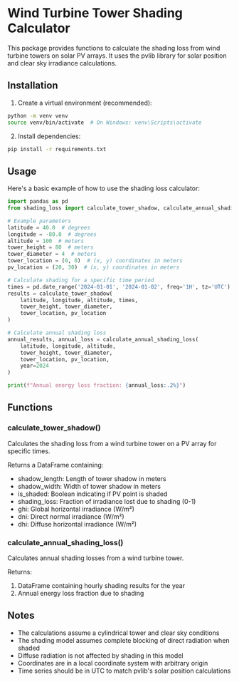 # Wind Turbine Tower Shading Calculator

This package provides functions to calculate the shading loss from wind turbine towers on solar PV arrays. It uses the pvlib library for solar position and clear sky irradiance calculations.

## Installation

1. Create a virtual environment (recommended):
```bash
python -m venv venv
source venv/bin/activate  # On Windows: venv\Scripts\activate
```

2. Install dependencies:
```bash
pip install -r requirements.txt
```

## Usage

Here's a basic example of how to use the shading loss calculator:

```python
import pandas as pd
from shading_loss import calculate_tower_shadow, calculate_annual_shading_loss

# Example parameters
latitude = 40.0  # degrees
longitude = -80.0  # degrees
altitude = 100  # meters
tower_height = 80  # meters
tower_diameter = 4  # meters
tower_location = (0, 0)  # (x, y) coordinates in meters
pv_location = (20, 30)  # (x, y) coordinates in meters

# Calculate shading for a specific time period
times = pd.date_range('2024-01-01', '2024-01-02', freq='1H', tz='UTC')
results = calculate_tower_shadow(
    latitude, longitude, altitude, times,
    tower_height, tower_diameter,
    tower_location, pv_location
)

# Calculate annual shading loss
annual_results, annual_loss = calculate_annual_shading_loss(
    latitude, longitude, altitude,
    tower_height, tower_diameter,
    tower_location, pv_location,
    year=2024
)

print(f"Annual energy loss fraction: {annual_loss:.2%}")
```

## Functions

### calculate_tower_shadow()

Calculates the shading loss from a wind turbine tower on a PV array for specific times.

Returns a DataFrame containing:
- shadow_length: Length of tower shadow in meters
- shadow_width: Width of tower shadow in meters
- is_shaded: Boolean indicating if PV point is shaded
- shading_loss: Fraction of irradiance lost due to shading (0-1)
- ghi: Global horizontal irradiance (W/m²)
- dni: Direct normal irradiance (W/m²)
- dhi: Diffuse horizontal irradiance (W/m²)

### calculate_annual_shading_loss()

Calculates annual shading losses from a wind turbine tower.

Returns:
1. DataFrame containing hourly shading results for the year
2. Annual energy loss fraction due to shading

## Notes

- The calculations assume a cylindrical tower and clear sky conditions
- The shading model assumes complete blocking of direct radiation when shaded
- Diffuse radiation is not affected by shading in this model
- Coordinates are in a local coordinate system with arbitrary origin
- Time series should be in UTC to match pvlib's solar position calculations
